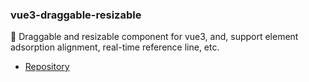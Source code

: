 
### vue3-draggable-resizable
🖖 Draggable and resizable component for vue3, and, support element adsorption alignment, real-time reference line, etc.
- [Repository](https://github.com/a7650/vue3-draggable-resizable) 